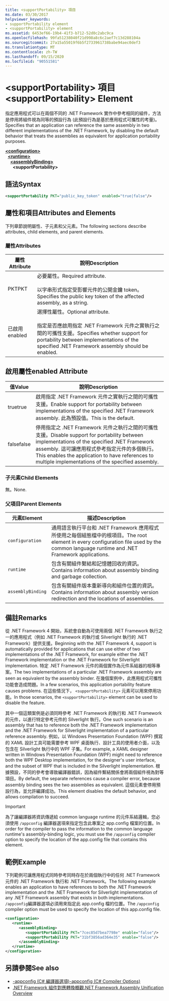 ```yaml
---
title: <supportPortability> 項目
ms.date: 03/30/2017
helpviewer_keywords:
- supportPortability element
- <supportPortability> element
ms.assetid: 6453ef66-19b4-41f3-b712-52d0c2abc9ca
ms.openlocfilehash: 99fa51238040f21d998a8c6c2aef7c13d288104a
ms.sourcegitcommit: 27a15a55019f6b5f2733961738babe94aec0def3
ms.translationtype: MT
ms.contentlocale: zh-TW
ms.lasthandoff: 09/15/2020
ms.locfileid: "90551581"
---
```

# <a name="supportportability-element"></a><span data-ttu-id="409a2-102">\<supportPortability> 項目</span><span class="sxs-lookup"><span data-stu-id="409a2-102">\<supportPortability> Element</span></span>
<span data-ttu-id="409a2-103">指定應用程式可以在兩個不同的 .NET Framework 實作中參考相同的組件，方法是停用將組件視為同等的預設行為 (此預設行為是基於應用程式可攜性的考量)。</span><span class="sxs-lookup"><span data-stu-id="409a2-103">Specifies that an application can reference the same assembly in two different implementations of the .NET Framework, by disabling the default behavior that treats the assemblies as equivalent for application portability purposes.</span></span>  
  
[**\<configuration>**](../configuration-element.md)\
&nbsp;&nbsp;[**\<runtime>**](runtime-element.md)\
&nbsp;&nbsp;&nbsp;&nbsp;[**\<assemblyBinding>**](assemblybinding-element-for-runtime.md)\
&nbsp;&nbsp;&nbsp;&nbsp;&nbsp;&nbsp;**\<supportPortability>**  
  
## <a name="syntax"></a><span data-ttu-id="409a2-104">語法</span><span class="sxs-lookup"><span data-stu-id="409a2-104">Syntax</span></span>  
  
```xml  
<supportPortability PKT="public_key_token" enabled="true|false"/>  
```  
  
## <a name="attributes-and-elements"></a><span data-ttu-id="409a2-105">屬性和項目</span><span class="sxs-lookup"><span data-stu-id="409a2-105">Attributes and Elements</span></span>  

<span data-ttu-id="409a2-106">下列章節說明屬性、子元素和父元素。</span><span class="sxs-lookup"><span data-stu-id="409a2-106">The following sections describe attributes, child elements, and parent elements.</span></span>  
  
### <a name="attributes"></a><span data-ttu-id="409a2-107">屬性</span><span class="sxs-lookup"><span data-stu-id="409a2-107">Attributes</span></span>  
  
|<span data-ttu-id="409a2-108">屬性</span><span class="sxs-lookup"><span data-stu-id="409a2-108">Attribute</span></span>|<span data-ttu-id="409a2-109">說明</span><span class="sxs-lookup"><span data-stu-id="409a2-109">Description</span></span>|  
|---------------|-----------------|  
|<span data-ttu-id="409a2-110">PKT</span><span class="sxs-lookup"><span data-stu-id="409a2-110">PKT</span></span>|<span data-ttu-id="409a2-111">必要屬性。</span><span class="sxs-lookup"><span data-stu-id="409a2-111">Required attribute.</span></span><br /><br /> <span data-ttu-id="409a2-112">以字串形式指定受影響元件的公開金鑰 token。</span><span class="sxs-lookup"><span data-stu-id="409a2-112">Specifies the public key token of the affected assembly, as a string.</span></span>|  
|<span data-ttu-id="409a2-113">已啟用</span><span class="sxs-lookup"><span data-stu-id="409a2-113">enabled</span></span>|<span data-ttu-id="409a2-114">選擇性屬性。</span><span class="sxs-lookup"><span data-stu-id="409a2-114">Optional attribute.</span></span><br /><br /> <span data-ttu-id="409a2-115">指定是否應啟用指定 .NET Framework 元件之實執行之間的可攜性支援。</span><span class="sxs-lookup"><span data-stu-id="409a2-115">Specifies whether support for portability between implementations of the specified .NET Framework assembly should be enabled.</span></span>|  
  
## <a name="enabled-attribute"></a><span data-ttu-id="409a2-116">啟用屬性</span><span class="sxs-lookup"><span data-stu-id="409a2-116">enabled Attribute</span></span>  
  
|<span data-ttu-id="409a2-117">值</span><span class="sxs-lookup"><span data-stu-id="409a2-117">Value</span></span>|<span data-ttu-id="409a2-118">說明</span><span class="sxs-lookup"><span data-stu-id="409a2-118">Description</span></span>|  
|-----------|-----------------|  
|<span data-ttu-id="409a2-119">true</span><span class="sxs-lookup"><span data-stu-id="409a2-119">true</span></span>|<span data-ttu-id="409a2-120">啟用指定 .NET Framework 元件之實執行之間的可攜性支援。</span><span class="sxs-lookup"><span data-stu-id="409a2-120">Enable support for portability between implementations of the specified .NET Framework assembly.</span></span> <span data-ttu-id="409a2-121">此為預設值。</span><span class="sxs-lookup"><span data-stu-id="409a2-121">This is the default.</span></span>|  
|<span data-ttu-id="409a2-122">false</span><span class="sxs-lookup"><span data-stu-id="409a2-122">false</span></span>|<span data-ttu-id="409a2-123">停用指定之 .NET Framework 元件之執行之間的可攜性支援。</span><span class="sxs-lookup"><span data-stu-id="409a2-123">Disable support for portability between implementations of the specified .NET Framework assembly.</span></span> <span data-ttu-id="409a2-124">這可讓應用程式參考指定元件的多個執行。</span><span class="sxs-lookup"><span data-stu-id="409a2-124">This enables the application to have references to multiple implementations of the specified assembly.</span></span>|  
  
### <a name="child-elements"></a><span data-ttu-id="409a2-125">子元素</span><span class="sxs-lookup"><span data-stu-id="409a2-125">Child Elements</span></span>  

<span data-ttu-id="409a2-126">無。</span><span class="sxs-lookup"><span data-stu-id="409a2-126">None.</span></span>  
  
### <a name="parent-elements"></a><span data-ttu-id="409a2-127">父項目</span><span class="sxs-lookup"><span data-stu-id="409a2-127">Parent Elements</span></span>  
  
|<span data-ttu-id="409a2-128">元素</span><span class="sxs-lookup"><span data-stu-id="409a2-128">Element</span></span>|<span data-ttu-id="409a2-129">描述</span><span class="sxs-lookup"><span data-stu-id="409a2-129">Description</span></span>|  
|-------------|-----------------|  
|`configuration`|<span data-ttu-id="409a2-130">通用語言執行平台和 .NET Framework 應用程式所使用之每個組態檔中的根項目。</span><span class="sxs-lookup"><span data-stu-id="409a2-130">The root element in every configuration file used by the common language runtime and .NET Framework applications.</span></span>|  
|`runtime`|<span data-ttu-id="409a2-131">包含有關組件繫結和記憶體回收的資訊。</span><span class="sxs-lookup"><span data-stu-id="409a2-131">Contains information about assembly binding and garbage collection.</span></span>|  
|`assemblyBinding`|<span data-ttu-id="409a2-132">包含有關組件版本重新導向和組件位置的資訊。</span><span class="sxs-lookup"><span data-stu-id="409a2-132">Contains information about assembly version redirection and the locations of assemblies.</span></span>|  
  
## <a name="remarks"></a><span data-ttu-id="409a2-133">備註</span><span class="sxs-lookup"><span data-stu-id="409a2-133">Remarks</span></span>  

<span data-ttu-id="409a2-134">從 .NET Framework 4 開始，系統會自動為可使用兩個 .NET Framework 執行之一的應用程式（例如 .NET Framework 的執行或 Silverlight 執行的 .NET Framework）提供支援。</span><span class="sxs-lookup"><span data-stu-id="409a2-134">Beginning with the .NET Framework 4, support is automatically provided for applications that can use either of two implementations of the .NET Framework, for example either the .NET Framework implementation or the .NET Framework for Silverlight implementation.</span></span> <span data-ttu-id="409a2-135">特定 .NET Framework 元件的兩個實作為元件系結器的相等專案。</span><span class="sxs-lookup"><span data-stu-id="409a2-135">The two implementations of a particular .NET Framework assembly are seen as equivalent by the assembly binder.</span></span> <span data-ttu-id="409a2-136">在幾個案例中，此應用程式可攜性功能會造成問題。</span><span class="sxs-lookup"><span data-stu-id="409a2-136">In a few scenarios, this application portability feature causes problems.</span></span> <span data-ttu-id="409a2-137">在這些情況下， `<supportPortability>` 元素可以用來停用功能。</span><span class="sxs-lookup"><span data-stu-id="409a2-137">In those scenarios, the `<supportPortability>` element can be used to disable the feature.</span></span>  
  
<span data-ttu-id="409a2-138">其中一個這類案例是必須同時參考 .NET Framework 的執行和 .NET Framework 的元件，以進行特定參考元件的 Silverlight 執行。</span><span class="sxs-lookup"><span data-stu-id="409a2-138">One such scenario is an assembly that has to reference both the .NET Framework implementation and the .NET Framework for Silverlight implementation of a particular reference assembly.</span></span> <span data-ttu-id="409a2-139">例如，以 Windows Presentation Foundation (WPF) 撰寫的 XAML 設計工具可能需要參考 WPF 桌面執行、設計工具的使用者介面，以及包含在 Silverlight 執行中的 WPF 子集。</span><span class="sxs-lookup"><span data-stu-id="409a2-139">For example, a XAML designer written in Windows Presentation Foundation (WPF) might need to reference both the WPF Desktop implementation, for the designer's user interface, and the subset of WPF that is included in the Silverlight implementation.</span></span> <span data-ttu-id="409a2-140">根據預設，不同的參考會導致編譯器錯誤，因為組件繫結關係會將兩個組件視為對等項目。</span><span class="sxs-lookup"><span data-stu-id="409a2-140">By default, the separate references cause a compiler error, because assembly binding sees the two assemblies as equivalent.</span></span> <span data-ttu-id="409a2-141">這個元素會停用預設行為，並允許編譯成功。</span><span class="sxs-lookup"><span data-stu-id="409a2-141">This element disables the default behavior, and allows compilation to succeed.</span></span>  
  
> [!IMPORTANT]
> <span data-ttu-id="409a2-142">為了讓編譯器將資訊傳遞給 common language runtime 的元件系結邏輯，您必須使用 `/appconfig` 編譯器選項來指定包含此專案之 app.config 檔案的位置。</span><span class="sxs-lookup"><span data-stu-id="409a2-142">In order for the compiler to pass the information to the common language runtime's assembly-binding logic, you must use the `/appconfig` compiler option to specify the location of the app.config file that contains this element.</span></span>  
  
## <a name="example"></a><span data-ttu-id="409a2-143">範例</span><span class="sxs-lookup"><span data-stu-id="409a2-143">Example</span></span>  

<span data-ttu-id="409a2-144">下列範例可讓應用程式同時參考同時存在於兩個執行中的任何 .NET Framework 元件的 .NET Framework 執行和 .NET Framework。</span><span class="sxs-lookup"><span data-stu-id="409a2-144">The following example enables an application to have references to both the .NET Framework implementation and the .NET Framework for Silverlight implementation of any .NET Framework assembly that exists in both implementations.</span></span> <span data-ttu-id="409a2-145">`/appconfig`編譯器選項必須用來指定此 app.config 檔的位置。</span><span class="sxs-lookup"><span data-stu-id="409a2-145">The `/appconfig` compiler option must be used to specify the location of this app.config file.</span></span>  
  
```xml  
<configuration>  
   <runtime>  
      <assemblyBinding>  
         <supportPortability PKT="7cec85d7bea7798e" enable="false"/>  
         <supportPortability PKT="31bf3856ad364e35" enable="false"/>  
      </assemblyBinding>  
   </runtime>  
</configuration>  
```  
  
## <a name="see-also"></a><span data-ttu-id="409a2-146">另請參閱</span><span class="sxs-lookup"><span data-stu-id="409a2-146">See also</span></span>

- [<span data-ttu-id="409a2-147">-appconfig (C# 編譯器選項)</span><span class="sxs-lookup"><span data-stu-id="409a2-147">-appconfig (C# Compiler Options)</span></span>](../../../../csharp/language-reference/compiler-options/appconfig-compiler-option.md)
- <span data-ttu-id="409a2-148">[.NET Framework 組件對應轉換概觀](/previous-versions/dotnet/netframework-4.0/db7849ey(v=vs.100))</span><span class="sxs-lookup"><span data-stu-id="409a2-148">[.NET Framework Assembly Unification Overview](/previous-versions/dotnet/netframework-4.0/db7849ey(v=vs.100))</span></span>
